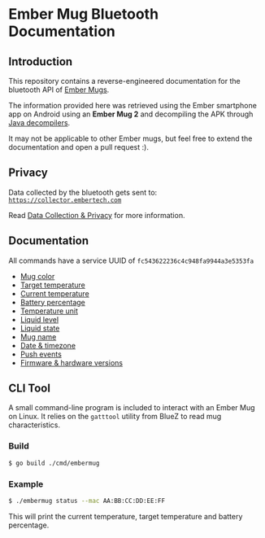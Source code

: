 # Ember Mug Bluetooth Documentation

## Introduction

This repository contains a reverse-engineered documentation for the bluetooth API of [Ember Mugs](https://ember.com/).

The information provided here was retrieved using the Ember smartphone app on Android using an **Ember Mug 2** and decompiling the APK through [Java decompilers](http://www.javadecompilers.com/apk).

It may not be applicable to other Ember mugs, but feel free to extend the documentation and open a pull request :).

## Privacy

Data collected by the bluetooth gets sent to: [`https://collector.embertech.com`](https://collector.embertech.com)

Read [Data Collection & Privacy](./data-collection.md) for more information.

## Documentation

All commands have a service UUID of `fc543622236c4c948fa9944a3e5353fa`

* [Mug color](./docs/mug-color.md)
* [Target temperature](./docs/target-temp.md)
* [Current temperature](./docs/current-temp.md)
* [Battery percentage](./docs/battery.md)
* [Temperature unit](./docs/temperature-unit.md)
* [Liquid level](./docs/liquid-level.md)
* [Liquid state](./docs/liquid-state.md)
* [Mug name](./docs/mug-name.md)
* [Date & timezone](./docs/time-date-zone.md)
* [Push events](./docs/push-events.md)
* [Firmware & hardware versions](./docs/push-events.md)


## CLI Tool

A small command-line program is included to interact with an Ember Mug on Linux. It relies on the `gatttool` utility from BlueZ to read mug characteristics.

### Build

```bash
$ go build ./cmd/embermug
```

### Example

```bash
$ ./embermug status --mac AA:BB:CC:DD:EE:FF
```

This will print the current temperature, target temperature and battery percentage.
